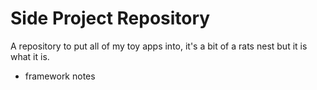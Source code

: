 # Side Project Repository

A repository to put all of my toy apps into, it's a bit of a rats nest but it is what it is.

- framework notes
